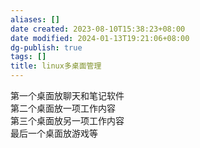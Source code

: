 ```yaml
---
aliases: []
date created: 2023-08-10T15:38:23+08:00
date modified: 2024-01-13T19:21:06+08:00
dg-publish: true
tags: []
title: linux多桌面管理
---
```


第一个桌面放聊天和笔记软件  
第二个桌面放一项工作内容  
第三个桌面放另一项工作内容  
最后一个桌面放游戏等